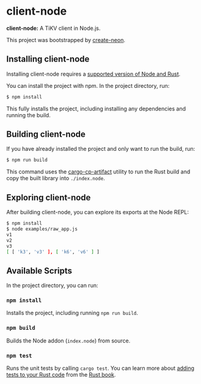 # client-node

**client-node:** A TiKV client in Node.js.

This project was bootstrapped by [create-neon](https://www.npmjs.com/package/create-neon).

## Installing client-node

Installing client-node requires a [supported version of Node and Rust](https://github.com/neon-bindings/neon#platform-support).

You can install the project with npm. In the project directory, run:

```sh
$ npm install
```

This fully installs the project, including installing any dependencies and running the build.

## Building client-node

If you have already installed the project and only want to run the build, run:

```sh
$ npm run build
```

This command uses the [cargo-cp-artifact](https://github.com/neon-bindings/cargo-cp-artifact) utility to run the Rust build and copy the built library into `./index.node`.

## Exploring client-node

After building client-node, you can explore its exports at the Node REPL:

```sh
$ npm install
$ node examples/raw_app.js
v1
v2
v3
[ [ 'k3', 'v3' ], [ 'k6', 'v6' ] ]
```

## Available Scripts

In the project directory, you can run:

### `npm install`

Installs the project, including running `npm run build`.

### `npm build`

Builds the Node addon (`index.node`) from source.

### `npm test`

Runs the unit tests by calling `cargo test`. You can learn more about [adding tests to your Rust code](https://doc.rust-lang.org/book/ch11-01-writing-tests.html) from the [Rust book](https://doc.rust-lang.org/book/).